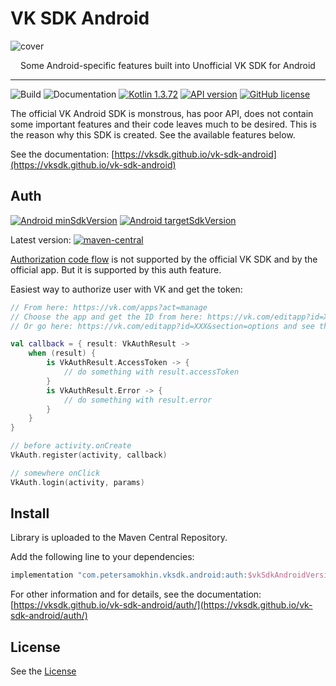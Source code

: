 # VK SDK Android
![cover](images/android_cover.png)

<p align="center">Some Android-specific features built into Unofficial VK SDK for Android</p>

---

![Build](https://github.com/vksdk/vk-sdk-android/workflows/Release/badge.svg) ![Documentation](https://github.com/vksdk/vk-sdk-android/workflows/Documentation/badge.svg) [![Kotlin 1.3.72](https://img.shields.io/badge/Kotlin-1.8.0-blue.svg?style=flat)](http://kotlinlang.org) [![API version](https://img.shields.io/badge/API%20version-5.113-blue?style=flat&logo=vk&logoColor=white)](https://vk.com/dev/versions)
[![GitHub license](https://img.shields.io/badge/License-MIT-yellow.svg?style=flat)](https://github.com/vksdk/vk-sdk-android/blob/master/LICENSE)

The official VK Android SDK is monstrous, has poor API, does not contain some important features and their code leaves much to be desired.
This is the reason why this SDK is created.
See the available features below.

See the documentation: [https://vksdk.github.io/vk-sdk-android](https://vksdk.github.io/vk-sdk-android)

## Auth
[![Android minSdkVersion](https://img.shields.io/badge/minSdkVersion-21-yellowgreen)](https://img.shields.io/badge/minSdkVersion-16-yellowgreen) [![Android targetSdkVersion](https://img.shields.io/badge/targetSdkVersion-33-green)](https://img.shields.io/badge/targetSdkVersion-33-green)

Latest version:  [![maven-central](https://img.shields.io/badge/Maven%20Central-1.0.0-yellowgreen?style=flat)](https://search.maven.org/search?q=g:com.petersamokhin.vksdk.android)

[Authorization code flow](https://vk.com/dev/authcode_flow_user) is not supported by the official VK SDK and by the official app.
But it is supported by this auth feature.

Easiest way to authorize user with VK and get the token:

```kotlin
// From here: https://vk.com/apps?act=manage
// Choose the app and get the ID from here: https://vk.com/editapp?id=XXX
// Or go here: https://vk.com/editapp?id=XXX&section=options and see the App ID

val callback = { result: VkAuthResult ->
    when (result) {
        is VkAuthResult.AccessToken -> {
            // do something with result.accessToken
        }
        is VkAuthResult.Error -> {
            // do something with result.error
        }
    }
}

// before activity.onCreate
VkAuth.register(activity, callback)

// somewhere onClick
VkAuth.login(activity, params)
```

## Install
Library is uploaded to the Maven Central Repository.

Add the following line to your dependencies:
```groovy
implementation "com.petersamokhin.vksdk.android:auth:$vkSdkAndroidVersion"
```

For other information and for details, see the documentation: [https://vksdk.github.io/vk-sdk-android/auth/](https://vksdk.github.io/vk-sdk-android/auth/)

## License
See the [License](https://github.com/vksdk/vk-sdk-android/blob/master/LICENSE)
